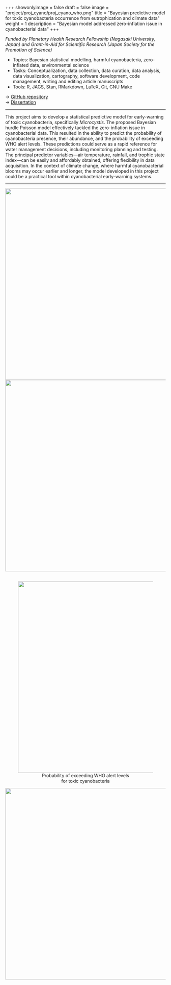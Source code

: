 +++
showonlyimage = false
draft = false
image = "project/proj_cyano/proj_cyano_who.png"
title = "Bayesian predictive model for toxic cyanobacteria occurrence from eutrophication and climate data"
weight = 1
description = "Bayesian model addressed zero-inflation issue in cyanobacterial data"
+++

*Funded by Planetary Health Research Fellowship (Nagasaki University, Japan) and Grant-in-Aid for Scientific Research (Japan Society for the Promotion of Science)*

- Topics: Bayesian statistical modelling, harmful cyanobacteria, zero-inflated data, environmental science
- Tasks: Conceptualization, data collection, data curation, data analysis, data visualization, cartography, software development, code management, writing and editing article manuscripts
- Tools: R, JAGS, Stan, RMarkdown, LaTeX, Git, GNU Make

→ <a href="https://github.com/le-huynh/cyano_bayesian_model" target="_blank">GitHub repository</a>  
→ <a href="https://nagasaki-u.repo.nii.ac.jp/records/28153" target="_blank">Dissertation</a>  

<hr>

This project aims to develop a statistical predictive model for early-warning of toxic cyanobacteria, specifically *Microcystis*. 
The proposed Bayesian hurdle Poisson model effectively tackled the zero-inflation issue in cyanobacterial data. 
This resulted in the ability to predict the probability of cyanobacteria presence, their abundance, and the probability of exceeding WHO alert levels. 
These predictions could serve as a rapid reference for water management decisions, including monitoring planning and testing. 
The principal predictor variables—air temperature, rainfall, and trophic state index—can be easily and affordably obtained, offering flexibility in data acquisition. 
In the context of climate change, where harmful cyanobacterial blooms may occur earlier and longer, the model developed in this project could be a practical tool within cyanobacterial early-warning systems.  

<hr>

</div>

<div class="row">
  <div class="col-md-6" markdown="1">
  <img height="600px" class="center-block" src="../proj_cyano_logit.png">
  </div>
  
  <div class="col-md-6" markdown="1">
  <img height="600px" class="center-block" src="../proj_cyano_abundance.png">
  </div>

</div>

<br>

<div class="row">
  <div class="col-md-6" markdown="1">
  <figure>
  <img height="600px" class="center-block" src="../proj_cyano_who.png" />
  <figcaption align="center">Probability of exceeding WHO alert levels <br> for toxic cyanobacteria</figcaption>
  </figure>

  </div>
  
  <div class="col-md-6" markdown="1">
  <img height="600px" class="center-block" src="../proj_cyano_map_naga.png">
  </div>








